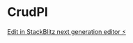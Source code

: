 # CrudPI

[Edit in StackBlitz next generation editor ⚡️](https://stackblitz.com/~/github.com/ajlima12/CrudPI)